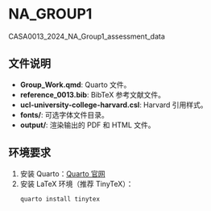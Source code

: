 # NA_GROUP1
CASA0013_2024_NA_Group1_assessment_data

## 文件说明
- **Group_Work.qmd**:  Quarto 文件。
- **reference_0013.bib**: BibTeX 参考文献文件。
- **ucl-university-college-harvard.csl**: Harvard 引用样式。
- **fonts/**: 可选字体文件目录。
- **output/**: 渲染输出的 PDF 和 HTML 文件。

## 环境要求
1. 安装 Quarto：[Quarto 官网](https://quarto.org)
2. 安装 LaTeX 环境（推荐 TinyTeX）：
   ```bash
   quarto install tinytex